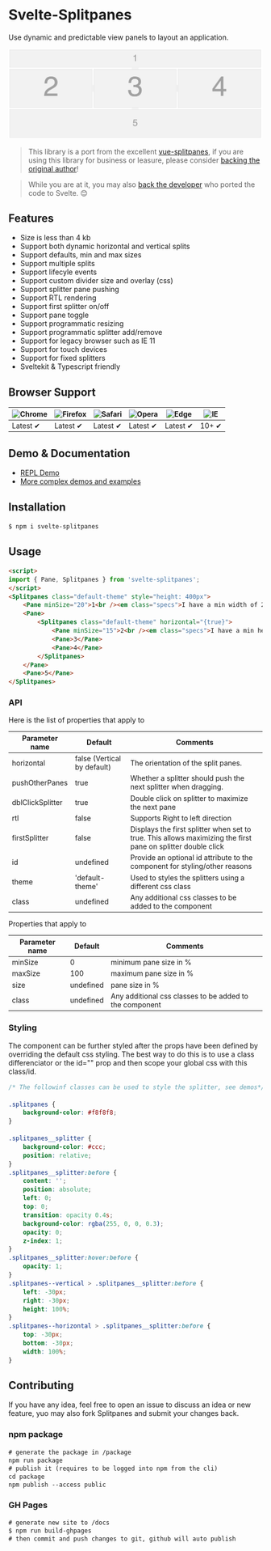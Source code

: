 # Svelte-Splitpanes

Use dynamic and predictable view panels to layout an application.

![screenshot](./static/screenshot.jpg)

> This library is a port from the excellent [vue-splitpanes](https://antoniandre.github.io/splitpanes/), if you are using this library for business or leasure, please consider [backing the original author](https://github.com/sponsors/antoniandre)!

> While you are at it, you may also [back the developer](https://github.com/sponsors/orefalo) who ported the code to Svelte. :blush:

## Features

- Size is less than 4 kb
- Support both dynamic horizontal and vertical splits
- Support defaults, min and max sizes
- Support multiple splits
- Support lifecyle events
- Support custom divider size and overlay (css)
- Support splitter pane pushing
- Support RTL rendering
- Support first splitter on/off
- Support pane toggle
- Support programmatic resizing
- Support programmatic splitter add/remove
- Support for legacy browser such as IE 11
- Support for touch devices
- Support for fixed splitters
- Sveltekit & Typescript friendly

## Browser Support

| ![Chrome](https://raw.github.com/alrra/browser-logos/master/src/chrome/chrome_48x48.png) | ![Firefox](https://raw.github.com/alrra/browser-logos/master/src/firefox/firefox_48x48.png) | ![Safari](https://raw.github.com/alrra/browser-logos/master/src/safari/safari_48x48.png) | ![Opera](https://raw.github.com/alrra/browser-logos/master/src/opera/opera_48x48.png) | ![Edge](https://raw.github.com/alrra/browser-logos/master/src/edge/edge_48x48.png) | ![IE](https://raw.github.com/alrra/browser-logos/master/src/archive/internet-explorer_9-11/internet-explorer_9-11_48x48.png) |
| ---------------------------------------------------------------------------------------- | ------------------------------------------------------------------------------------------- | ---------------------------------------------------------------------------------------- | ------------------------------------------------------------------------------------- | ---------------------------------------------------------------------------------- | ---------------------------------------------------------------------------------------------------------------------------- |
| Latest ✔                                                                                 | Latest ✔                                                                                    | Latest ✔                                                                                 | Latest ✔                                                                              | Latest ✔                                                                           | 10+ ✔                                                                                                                        |

## Demo & Documentation

* [REPL Demo](https://svelte.dev/repl/1e96cbd4bcd148e3b85a4c8ca76d7309?version=3.48.0)
* [More complex demos and examples](https://orefalo.github.io/svelte-splitpanes/)

## Installation

```shell
$ npm i svelte-splitpanes
```

## Usage

```html
<script>
import { Pane, Splitpanes } from 'svelte-splitpanes';
</script>
<Splitpanes class="default-theme" style="height: 400px">
	<Pane minSize="20">1<br /><em class="specs">I have a min width of 20%</em></Pane>
	<Pane>
		<Splitpanes class="default-theme" horizontal="{true}">
			<Pane minSize="15">2<br /><em class="specs">I have a min height of 15%</em></Pane>
			<Pane>3</Pane>
			<Pane>4</Pane>
		</Splitpanes>
	</Pane>
	<Pane>5</Pane>
</Splitpanes>
```

### API

Here is the list of properties that apply to <Splitpanes>

| Parameter name   | Default                     | Comments                                                                                                     |
| ---------------- | --------------------------- | ------------------------------------------------------------------------------------------------------------ |
| horizontal       | false (Vertical by default) | The orientation of the split panes.                                                                          |
| pushOtherPanes   | true                        | Whether a splitter should push the next splitter when dragging.                                              |
| dblClickSplitter | true                        | Double click on splitter to maximize the next pane                                                           |
| rtl              | false                       | Supports Right to left direction                                                                             |
| firstSplitter    | false                       | Displays the first splitter when set to true. This allows maximizing the first pane on splitter double click |
| id               | undefined                   | Provide an optional id attribute to the component for styling/other reasons                                  |
| theme            | 'default-theme'             | Used to styles the splitters using a different css class                                                     |
| class            | undefined                   | Any additional css classes to be added to the component                                                      |

Properties that apply to <Pane>

| Parameter name | Default   | Comments               |
| -------------- | --------- | ---------------------- |
| minSize        | 0         | minimum pane size in % |
| maxSize        | 100       | maximum pane size in % |
| size           | undefined | pane size in %         |
| class          | undefined | Any additional css classes to be added to the component |

### Styling

The component can be further styled after the props have been defined by overriding the default css styling. The best way to do this is to use a class differenciator or the id="" prop and then scope your global css with this class/id.

```css
/* The followinf classes can be used to style the splitter, see demos*/

.splitpanes {
	background-color: #f8f8f8;
}

.splitpanes__splitter {
	background-color: #ccc;
	position: relative;
}
.splitpanes__splitter:before {
	content: '';
	position: absolute;
	left: 0;
	top: 0;
	transition: opacity 0.4s;
	background-color: rgba(255, 0, 0, 0.3);
	opacity: 0;
	z-index: 1;
}
.splitpanes__splitter:hover:before {
	opacity: 1;
}
.splitpanes--vertical > .splitpanes__splitter:before {
	left: -30px;
	right: -30px;
	height: 100%;
}
.splitpanes--horizontal > .splitpanes__splitter:before {
	top: -30px;
	bottom: -30px;
	width: 100%;
}
```

## Contributing

If you have any idea, feel free to open an issue to discuss an idea or new feature, yuo may also fork Splitpanes and submit your changes back.

### npm package

```shell
# generate the package in /package
npm run package
# publish it (requires to be logged into npm from the cli)
cd package
npm publish --access public
```

### GH Pages

```shell
# generate new site to /docs
$ npm run build-ghpages
# then commit and push changes to git, github will auto publish
```
